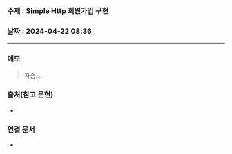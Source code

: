 ### 주제 : Simple Http 회원가입 구현

### 날짜 : 2024-04-22 08:36
----
### 메모
> 자습...

### 출처(참고 문헌)
-

### 연결 문서
-
